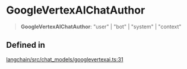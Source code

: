 GoogleVertexAIChatAuthor
========================

> **GoogleVertexAIChatAuthor**: "user" | "bot" | "system" | "context"

Defined in[​](#defined-in "Direct link to Defined in")
------------------------------------------------------

[langchain/src/chat\_models/googlevertexai.ts:31](https://github.com/hwchase17/langchainjs/blob/46e1734/langchain/src/chat_models/googlevertexai.ts#L31)